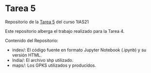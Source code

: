 # Tarea 5
Repositorio de la [Tarea 5](https://fabiogm-02.github.io/Tarea-5/) del curso 1IAS21

Este repositorio alberga el trabajo realizado para la Tarea 4.

Contenido del Repositorio:
* index/: El código fuente en formato Jupyter Notebook (.ipynb) y su versión HTML.
* India/: El archivo shp utilizado.
* maps/: Los GPKS utilizados y producidos.

